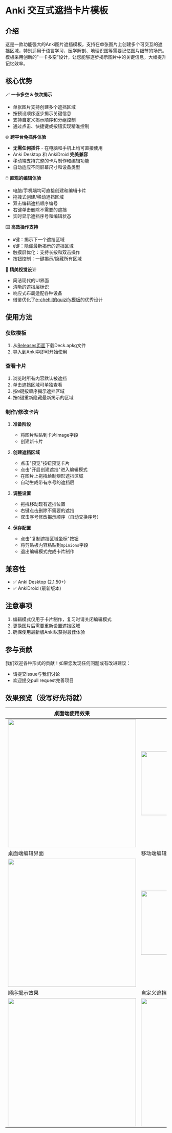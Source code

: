 # Anki 交互式遮挡卡片模板

## 介绍

这是一款功能强大的Anki图片遮挡模板，支持在单张图片上创建多个可交互的遮挡区域，特别适用于语言学习、医学解剖、地理识图等需要记忆图片细节的场景。模板采用创新的"一卡多空"设计，让您能够逐步揭示图片中的关键信息，大幅提升记忆效率。

## 核心优势

🪄 **一卡多空 & 依次揭示**  
- 单张图片支持创建多个遮挡区域  
- 按预设顺序逐步揭示关键信息  
- 支持自定义揭示顺序和分组控制  
- 通过点击、快捷键或按钮实现精准控制  

🌐 **跨平台免插件体验**  
- **无需任何插件** - 在电脑和手机上均可直接使用  
- Anki Desktop 和 AnkiDroid **完美兼容**  
- 移动端支持完整的卡片制作和编辑功能  
- 自动适应不同屏幕尺寸和设备类型  

🖱️ **直观的编辑体验**  
- 电脑/手机端均可直接创建和编辑卡片  
- 拖拽式创建/移动遮挡区域  
- 双击编辑遮挡顺序编号  
- 右键单击删除不需要的遮挡  
- 实时显示遮挡序号和编辑状态  

⌨️ **高效操作支持**  
- `W`键：揭示下一个遮挡区域  
- `Q`键：隐藏最新揭示的遮挡区域  
- 触摸屏优化：支持长按和双击操作  
- 按钮控制：一键揭示/隐藏所有区域  

🎨 **精美视觉设计**  
- 简洁现代的UI界面  
- 清晰的遮挡层标识  
- 响应式布局适配各种设备  
- 借鉴优化了[e-chehil的quizify模板](https://github.com/e-chehil/anki-quizify)的优秀设计  

## 使用方法

### 获取模板
1. 从[Releases页面](https://github.com/Sunrongguo2008/anki-image-occlusion-template/releases)下载Deck.apkg文件
2. 导入到Anki中即可开始使用

### 查看卡片
1. 浏览时所有内容默认被遮挡  
2. 单击遮挡区域可单独查看  
3. 按`W`键按顺序揭示遮挡区域  
4. 按`Q`键重新隐藏最新揭示的区域  

### 制作/修改卡片
1. **准备阶段**  
   - 将图片粘贴到卡片image字段  
   - 创建新卡片  

2. **创建遮挡区域**  
   - 点击"预览"按钮预览卡片  
   - 点击"开启创建遮挡"进入编辑模式  
   - 在图片上拖拽绘制矩形遮挡区域  
   - 自动生成带有序号的遮挡层  

3. **调整设置**  
   - 拖拽移动现有遮挡位置  
   - 右键点击删除不需要的遮挡  
   - 双击序号修改揭示顺序（自动交换序号）  

4. **保存配置**  
   - 点击"复制遮挡区域坐标"按钮  
   - 将剪贴板内容粘贴到`Opinions`字段  
   - 退出编辑模式完成卡片制作  

## 兼容性
- ✅ Anki Desktop (2.1.50+)  
- ✅ AnkiDroid (最新版本)  

## 注意事项
1. 编辑模式仅用于卡片制作，复习时请关闭编辑模式  
2. 更换图片后需要重新设置遮挡区域  
3. 确保使用最新版Anki以获得最佳体验  

## 参与贡献
我们欢迎各种形式的贡献！如果您发现任何问题或有改进建议：
- 请提交issue与我们讨论  
- 欢迎提交pull request完善项目  

## 效果预览（没写好先将就）
桌面端使用效果 | 移动端使用效果
---|---
<img src="https://github.com/user-attachments/assets/ad92706a-a09c-4d5c-bbb5-127b793af87b" width="400"> | <img src="https://github.com/user-attachments/assets/953755f6-a208-4b61-b4e6-107c64935542" width="200">
桌面端编辑界面 | 移动端编辑界面
<img src="https://github.com/user-attachments/assets/5c47f48a-2a84-41b9-ace2-c678c8f70e5b" width="400"> | <img src="https://github.com/user-attachments/assets/eca604c4-9159-45cb-86bd-5c94e4d2c809" width="200">
顺序揭示效果 | 自定义遮挡示例
<img src="https://github.com/user-attachments/assets/adc6c5e5-03ce-4ec0-b199-c2015918703b" width="400"> | <img src="https://github.com/user-attachments/assets/1c26fec2-3bad-4d6a-b36f-d101f63b4a7e" width="400">
